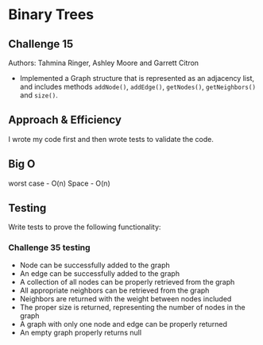 # Binary Trees

## Challenge 15

Authors: Tahmina Ringer, Ashley Moore and Garrett Citron

- Implemented a Graph structure that is represented as an adjacency list, and includes methods `addNode()`, `addEdge()`, `getNodes()`, `getNeighbors()` and `size()`. 

## Approach & Efficiency

I wrote my code first and then wrote tests to validate the code.

## Big O

worst case - O(n)
Space - O(n)

## Testing

Write tests to prove the following functionality:

### Challenge 35 testing

- Node can be successfully added to the graph
- An edge can be successfully added to the graph
- A collection of all nodes can be properly retrieved from the graph
- All appropriate neighbors can be retrieved from the graph
- Neighbors are returned with the weight between nodes included
- The proper size is returned, representing the number of nodes in the graph
- A graph with only one node and edge can be properly returned
- An empty graph properly returns null
